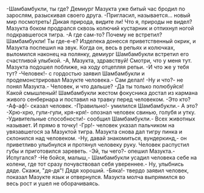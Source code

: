   -Шамбамбукли, ты где?
Демиург Мазукта уже битый час бродил по зарослям, разыскивая своего друга.
-Пригласил, называется... новый мир посмотреть! Дикая природа, видите ли! Что я, природы не видел?
Мазукта боком продрался сквозь колючий кустарник и отпихнул ногой подкравшегося тигра.
-А где сам-то? Почему не встретил? Шамбамбукли! Ты где-е-е?
Изделека донесся приветственный окрик, и Мазукта поспешил на звук. Когда он, весь в репьях и колючках, выломился наконец на полянку, демиург Шамбамбукли встретил его счастливой улыбкой.
-А, Мазукта, здравствуй! Смотри, что у меня тут.
Мазукта подошел поближе, на ходу отцепляя репьи.
-И что же у тебя тут?
-Человек!- с гордостью заявил Шамбамбукли и продемонстрировал Мазукте человека.- Сам делал!
-Ну и что?- не понял Мазукта.- Человек, и что дальше?
-Да ты только полюбуйся! Какой смышленый!
Шамбамбукли жестом фокусника достал из кармана живого сенбернара и поставил на травку перед человеком.
-Это кто?
-Аф-аф!- сказал человек.
-Правильно!- умилился Шамбамбукли.- А это?
-Хрю-хрю, гули-гули, кря-кря!- опознал человек свинью, голубя и утку.
-Удивительные способности!- сообщил Шамбамбукли.- Всех животных называет. И прямо в точку!
-Грр!- человек указал пальчиком на увязавшегося за Мазуктой тигра. Мазукта снова дал тигру пинка и склонился над человеком.
-Ну, давай знакомиться, вундеркинд,- он приветливо улыбнулся и протянул человеку руку. Человек распустил губы и приготовился зареветь.
-Эй, ты чего?- опешил Мазукта.- Испугался?
-Не бойся, малыш,- Шамбамбукли усадил человека себе на колени, где тот сразу почувствовал себя увереннее.- Ну, улыбнись дяде. Скажи, "дя-дя"!  Дядя хороший.
-Бяка!- твердо заявил человек, показал Мазукте язык и отвернулся.
Мазукта молча выпрямился во весь рост и ушел не оборачиваясь.    
